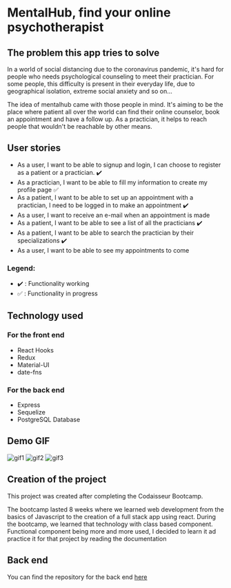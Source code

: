 # MentalHub, find your online psychotherapist

## The problem this app tries to solve

In a world of social distancing due to the coronavirus pandemic, it's hard for people who needs psychological counseling to meet their practician. For some people, this difficulty is present in their everyday life, due to geographical isolation, extreme social anxiety and so on...

The idea of mentalhub came with those people in mind. It's aiming to be the place where patient all over the world can find their online counselor, book an appointment and have a follow up. As a practician, it helps to reach people that wouldn't be reachable by other means.

## User stories

- As a user, I want to be able to signup and login, I can choose to register as a patient or a practician. :heavy_check_mark:
- As a practician, I want to be able to fill my information to create my profile page :white_check_mark:
- As a patient, I want to be able to set up an appointment with a practician, I need to be logged in to make an appointment :heavy_check_mark:
- As a user, I want to receive an e-mail when an appointment is made
- As a patient, I want to be able to see a list of all the practicians :heavy_check_mark:
- As a patient, I want to be able to search the practician by their specializations :heavy_check_mark:
- As a user, I want to be able to see my appointments to come

### Legend:

- :heavy_check_mark: : Functionality working
- :white_check_mark: : Functionality in progress

## Technology used

### For the front end

- React Hooks
- Redux
- Material-UI
- date-fns

### For the back end

- Express
- Sequelize
- PostgreSQL Database

## Demo GIF

![gif1](https://media.giphy.com/media/jqq2TJETFJICRs8sNj/giphy.gif)
![gif2](https://media.giphy.com/media/frAXxJg5MkCUvMpujq/giphy.gif)
![gif3](https://media.giphy.com/media/Wt6IkPtNhXZSwqIXcQ/giphy.gif)

## Creation of the project

This project was created after completing the Codaisseur Bootcamp.

The bootcamp lasted 8 weeks where we learned web development from the basics of Javascript to the creation of a full stack app using react. During the bootcamp, we learned that technology with class based component. Functional component being more and more used, I decided to learn it ad practice it for that project by reading the documentation

## Back end

You can find the repository for the back end [here](https://github.com/morantaf/mentalhub-server)
